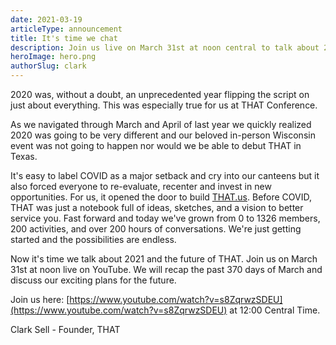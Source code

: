 ```yaml
---
date: 2021-03-19
articleType: announcement
title: It's time we chat
description: Join us live on March 31st at noon central to talk about 2021.
heroImage: hero.png
authorSlug: clark
---
```



2020 was, without a doubt, an unprecedented year flipping the script on just about everything. This was especially true for us at THAT Conference.

As we navigated through March and April of last year we quickly realized 2020 was going to be very different and our beloved in-person Wisconsin event was not going to happen nor would we be able to debut THAT in Texas.

It's easy to label COVID as a major setback and cry into our canteens but it also forced everyone to re-evaluate, recenter and invest in new opportunities. For us, it opened the door to build [THAT.us](https://that.us/). Before COVID, THAT was just a notebook full of ideas, sketches, and a vision to better service you. Fast forward and today we've grown from 0 to 1326 members, 200 activities, and over 200 hours of conversations. We're just getting started and the possibilities are endless.

Now it's time we talk about 2021 and the future of THAT. Join us on March 31st at noon live on YouTube. We will recap the past 370 days of March and discuss our exciting plans for the future.

Join us here: [https://www.youtube.com/watch?v=s8ZqrwzSDEU](https://www.youtube.com/watch?v=s8ZqrwzSDEU) at 12:00 Central Time.

Clark Sell - Founder, THAT
